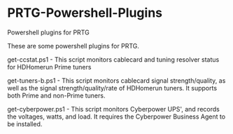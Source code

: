 # PRTG-Powershell-Plugins
Powershell plugins for PRTG

These are some powershell plugins for PRTG. 

get-ccstat.ps1 - This script monitors cablecard and tuning resolver status for HDHomerun Prime tuners

get-tuners-b.ps1 - This script monitors cablecard signal strength/quality, as well as the signal strength/quality/rate of HDHomerun tuners. It supports both Prime and non-Prime tuners. 

get-cyberpower.ps1 - This script monitors Cyberpower UPS', and records the voltages, watts, and load. It requires the Cyberpower Business Agent to be installed. 
